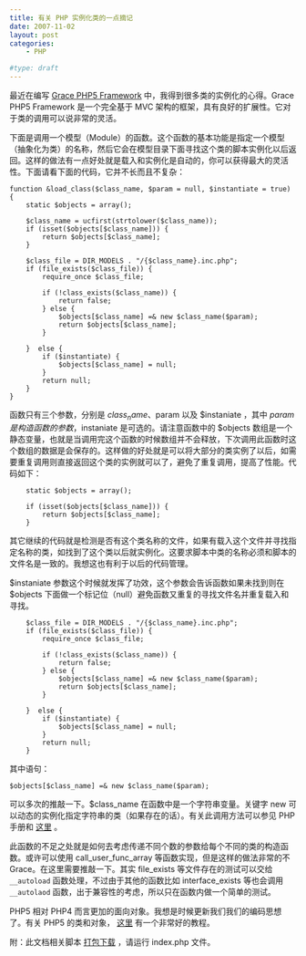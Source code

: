 ```yaml
---
title: 有关 PHP 实例化类的一点摘记
date: 2007-11-02
layout: post
categories:
    - PHP

#type: draft
---
```


最近在编写  [Grace PHP5 Framework](http://grace.googlecode.com)  中，我得到很多类的实例化的心得。Grace PHP5 Framework 是一个完全基于 MVC 架构的框架，具有良好的扩展性。它对于类的调用可以说非常的灵活。

下面是调用一个模型（Module）的函数。这个函数的基本功能是指定一个模型（抽象化为类）的名称，然后它会在模型目录下面寻找这个类的脚本实例化以后返回。这样的做法有一点好处就是载入和实例化是自动的，你可以获得最大的灵活性。下面请看下面的代码，它并不长而且不复杂：

```
function &load_class($class_name, $param = null, $instantiate = true)
{
    static $objects = array();

    $class_name = ucfirst(strtolower($class_name));
    if (isset($objects[$class_name])) {
        return $objects[$class_name];
    }

    $class_file = DIR_MODELS . "/{$class_name}.inc.php";
    if (file_exists($class_file)) {
        require_once $class_file;

        if (!class_exists($class_name)) {
            return false;
        } else {
            $objects[$class_name] =& new $class_name($param);
            return $objects[$class_name];
        }

    }  else {
        if ($instantiate) {
            $objects[$class_name] = null;
        } 
        return null;
    }
}
```

函数只有三个参数，分别是 $class_name 、$param 以及 $instaniate ，其中 $param 是构造函数的参数，$instaniate 是可选的。请注意函数中的 $objects 数组是一个静态变量，也就是当调用完这个函数的时候数组并不会释放，下次调用此函数时这个数组的数据是会保存的。这样做的好处就是可以将大部分的类实例了以后，如需要重复调用则直接返回这个类的实例就可以了，避免了重复调用，提高了性能。代码如下：

```
    static $objects = array();

    if (isset($objects[$class_name])) {
        return $objects[$class_name];
    }
```

其它继续的代码就是检测是否有这个类名称的文件，如果有载入这个文件并寻找指定名称的类，如找到了这个类以后就实例化。这要求脚本中类的名称必须和脚本的文件名是一致的。我想这也有利于以后的代码管理。

$instaniate 参数这个时候就发挥了功效，这个参数会告诉函数如果未找到则在 $objects 下面做一个标记位（null）避免函数又重复的寻找文件名并重复载入和寻找。

```
    $class_file = DIR_MODELS . "/{$class_name}.inc.php";
    if (file_exists($class_file)) {
        require_once $class_file;

        if (!class_exists($class_name)) {
            return false;
        } else {
            $objects[$class_name] =& new $class_name($param);
            return $objects[$class_name];
        }

    }  else {
        if ($instantiate) {
            $objects[$class_name] = null;
        } 
        return null;
    }
```

其中语句：

    $objects[$class_name] =& new $class_name($param);

可以多次的推敲一下。$class_name 在函数中是一个字符串变量。关键字 new 可以动态的实例化指定字符串的类（如果存在的话）。有关此调用方法可以参见 PHP 手册和 [这里](http://www.ecday.com/web/web_list_cx.php?ec_id=310) 。

此函数的不足之处就是如何去考虑传递不同个数的参数给每个不同的类的构造函数。或许可以使用 call_user_func_array 等函数实现，但是这样的做法非常的不 Grace。在这里需要推敲一下。其实 file_exists 等文件存在的测试可以交给 `__autoload` 函数处理，不过由于其他的函数比如 interface_exists 等也会调用 `__autolaod` 函数，出于兼容性的考虑，所以只在函数内做一个简单的测试。

PHP5 相对 PHP4 而言更加的面向对象。我想是时候更新我们我们的编码思想了。有关 PHP5 的类和对象， [这里](http://epub.itpub.net/8/2.htm) 有一个非常好的教程。

附：此文档相关脚本 [打包下载](http://files.gracecode.com/2007_11_02/1194006120.zip) ，请运行 index.php 文件。

